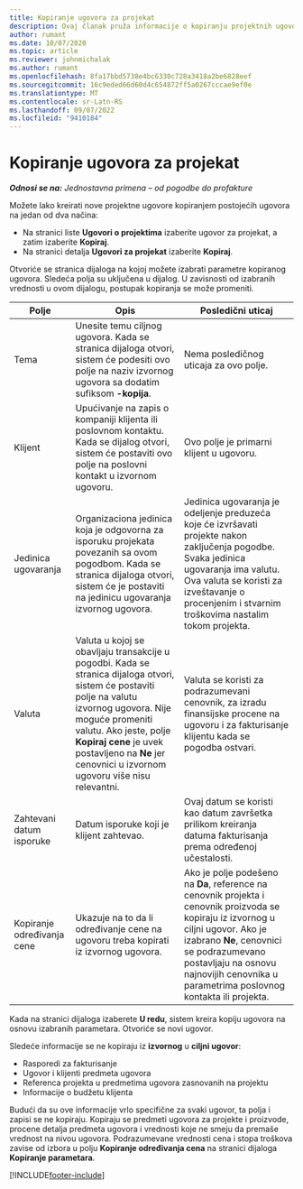 ```yaml
---
title: Kopiranje ugovora za projekat
description: Ovaj članak pruža informacije o kopiranju projektnih ugovora u projektne operacije.
author: rumant
ms.date: 10/07/2020
ms.topic: article
ms.reviewer: johnmichalak
ms.author: rumant
ms.openlocfilehash: 8fa17bbd5738e4bc6330c728a3418a2be6828eef
ms.sourcegitcommit: 16c9eded66d60d4c654872ff5a0267cccae9ef0e
ms.translationtype: MT
ms.contentlocale: sr-Latn-RS
ms.lasthandoff: 09/07/2022
ms.locfileid: "9410184"
---
```

# <a name="copy-project-contracts"></a>Kopiranje ugovora za projekat

_**Odnosi se na:** Jednostavna primena – od pogodbe do profakture_

Možete lako kreirati nove projektne ugovore kopiranjem postojećih ugovora na jedan od dva načina: 

  - Na stranici liste **Ugovori o projektima** izaberite ugovor za projekat, a zatim izaberite **Kopiraj**.
  - Na stranici detalja **Ugovori za projekat** izaberite **Kopiraj**.

Otvoriće se stranica dijaloga na kojoj možete izabrati parametre kopiranog ugovora. Sledeća polja su uključena u dijalog. U zavisnosti od izabranih vrednosti u ovom dijalogu, postupak kopiranja se može promeniti.

| **Polje** | **Opis** | **Posledični uticaj** |
| --- | --- | --- |
| Tema | Unesite temu ciljnog ugovora. Kada se stranica dijaloga otvori, sistem će podesiti ovo polje na naziv izvornog ugovora sa dodatim sufiksom **-kopija**. | Nema posledičnog uticaja za ovo polje. |
| Klijent | Upućivanje na zapis o kompaniji klijenta ili poslovnom kontaktu. Kada se dijalog otvori, sistem će postaviti ovo polje na poslovni kontakt u izvornom ugovoru. | Ovo polje je primarni klijent u ugovoru. |
| Jedinica ugovaranja | Organizaciona jedinica koja je odgovorna za isporuku projekata povezanih sa ovom pogodbom. Kada se stranica dijaloga otvori, sistem će je postaviti na jedinicu ugovaranja izvornog ugovora. | Jedinica ugovaranja je odeljenje preduzeća koje će izvršavati projekte nakon zaključenja pogodbe. Svaka jedinica ugovaranja ima valutu. Ova valuta se koristi za izveštavanje o procenjenim i stvarnim troškovima nastalim tokom projekta. |
| Valuta | Valuta u kojoj se obavljaju transakcije u pogodbi. Kada se stranica dijaloga otvori, sistem će postaviti polje na valutu izvornog ugovora. Nije moguće promeniti valutu. Ako jeste, polje **Kopiraj cene** je uvek postavljeno na **Ne** jer cenovnici u izvornom ugovoru više nisu relevantni. | Valuta se koristi za podrazumevani cenovnik, za izradu finansijske procene na ugovoru i za fakturisanje klijentu kada se pogodba ostvari. |
| Zahtevani datum isporuke | Datum isporuke koji je klijent zahtevao. | Ovaj datum se koristi kao datum završetka prilikom kreiranja datuma fakturisanja prema određenoj učestalosti. |
| Kopiranje određivanja cene | Ukazuje na to da li određivanje cene na ugovoru treba kopirati iz izvornog ugovora. | Ako je polje podešeno na **Da**, reference na cenovnik projekta i cenovnik proizvoda se kopiraju iz izvornog u ciljni ugovor. Ako je izabrano **Ne**, cenovnici se podrazumevano postavljaju na osnovu najnovijih cenovnika u parametrima poslovnog kontakta ili projekta. |

Kada na stranici dijaloga izaberete **U redu**, sistem kreira kopiju ugovora na osnovu izabranih parametara. Otvoriće se novi ugovor.

Sledeće informacije se ne kopiraju iz **izvornog** u **ciljni ugovor**:

  - Rasporedi za fakturisanje
  - Ugovor i klijenti predmeta ugovora
  - Referenca projekta u predmetima ugovora zasnovanih na projektu
  - Informacije o budžetu klijenta

Budući da su ove informacije vrlo specifične za svaki ugovor, ta polja i zapisi se ne kopiraju. Kopiraju se predmeti ugovora za projekte i proizvode, procene detalja predmeta ugovora i vrednosti koje ne smeju da premaše vrednost na nivou ugovora. Podrazumevane vrednosti cena i stopa troškova zavise od izbora u polju **Kopiranje određivanja cena** na stranici dijaloga **Kopiranje parametara**.


[!INCLUDE[footer-include](../../includes/footer-banner.md)]
